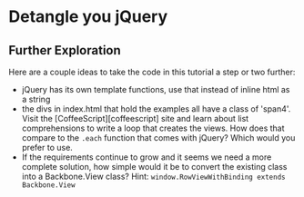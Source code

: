 # Detangle you jQuery



## Further Exploration

Here are a couple ideas to take the code in this tutorial a step or two
further:

- jQuery has its own template functions, use that instead of inline html as a
  string
- the divs in index.html that hold the examples all have a class of
  'span4'. Visit the [CoffeeScript][coffeescript] site and learn about list
  comprehensions to write a loop that creates the views. How does that
  compare to the `.each` function that comes with jQuery? Which would
  you prefer to use.
- If the requirements continue to grow and it seems we need a more
  complete solution, how simple would it be to convert the existing class into a
  Backbone.View class? Hint: `window.RowViewWithBinding extends
  Backbone.View`
